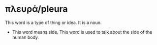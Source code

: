 # πλευρά/pleura
This word is a type of thing or idea. It is a noun.

* This word means side. This word is used to talk about the side of the human body.
